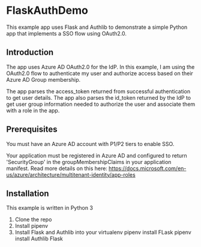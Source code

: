 # FlaskAuthDemo
This example app uses Flask and Authlib to demonstrate a simple Python app
that implements a SSO flow using OAuth2.0.

## Introduction
The app uses Azure AD OAuth2.0 for the IdP. In this example, I am using the OAuth2.0
flow to authenticate my user and authorize access based on their Azure AD Group membership.

The app parses the access_token returned from successful authentication to get user details.
The app also parses the id_token returned by the IdP to get user group information needed
to authorize the user and associate them with a role in the app.

## Prerequisites

You must have an Azure AD account with P1/P2 tiers to enable SSO.

Your application must be registered in Azure AD and configured to return 'SecurityGroup'
in the groupMembershipClaims in your application manifest. Read more details on this
here: https://docs.microsoft.com/en-us/azure/architecture/multitenant-identity/app-roles

## Installation

This example is written in Python 3

1. Clone the repo
2. Install pipenv
3. Install Flask and Authlib into your virtualenv
	pipenv install FLask
	pipenv install Authlib Flask



